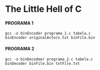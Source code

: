 # The Little Hell of C

#### PROGRAMA 1
	gcc -o binEncoder programa_1.c tabela.c
	binEncoder originalActors.txt binFile.bin
	
#### PROGRAMA 2
	gcc -o binDecodeer programa_2.c tabela.c
	binDecoder binFile.bin txtFile.txt
